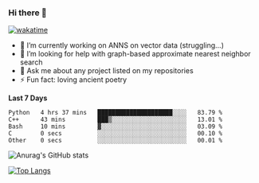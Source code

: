 ### Hi there 👋

[![wakatime](https://wakatime.com/badge/user/8906da98-c623-4aff-ac00-99cb42e09b38.svg)](https://wakatime.com/@8906da98-c623-4aff-ac00-99cb42e09b38)

- 🔭 I’m currently working on ANNS on vector data (struggling...)
- 🤔 I’m looking for help with graph-based approximate nearest neighbor search
- 💬 Ask me about any project listed on my repositories
- ⚡ Fun fact: loving ancient poetry


**Last 7 Days**
<!--START_SECTION:waka-->

```text
Python   4 hrs 37 mins   █████████████████████░░░░   83.79 %
C++      43 mins         ███▒░░░░░░░░░░░░░░░░░░░░░   13.01 %
Bash     10 mins         ▓░░░░░░░░░░░░░░░░░░░░░░░░   03.09 %
C        0 secs          ░░░░░░░░░░░░░░░░░░░░░░░░░   00.10 %
Other    0 secs          ░░░░░░░░░░░░░░░░░░░░░░░░░   00.01 %
```

<!--END_SECTION:waka-->

![Anurag's GitHub stats](https://github-readme-stats.vercel.app/api?username=matchyc&count_private=true&show_icons=true&theme=vue)

[![Top Langs](https://github-readme-stats.vercel.app/api/top-langs/?username=matchyc&langs_count=4&&hide=perl,raku,html,javascript,shell,roff,prolog)](https://github.com/anuraghazra/github-readme-stats)
